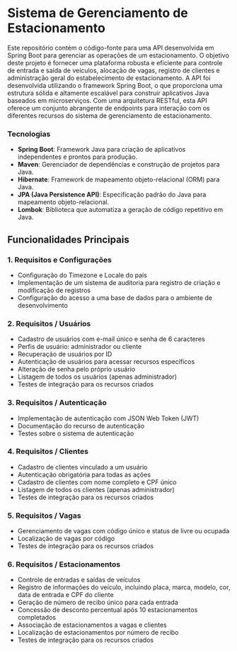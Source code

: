 
#   Sistema de Gerenciamento de Estacionamento

Este repositório contém o código-fonte para uma API desenvolvida em Spring Boot para gerenciar as operações de um estacionamento. O objetivo deste projeto é fornecer uma plataforma robusta e eficiente para controle de entrada e saída de veículos, alocação de vagas, registro de clientes e administração geral do estabelecimento de estacionamento. A API foi desenvolvida utilizando o framework Spring Boot, o que proporciona uma estrutura sólida e altamente escalável para construir aplicativos Java baseados em microserviços. Com uma arquitetura RESTful, esta API oferece um conjunto abrangente de endpoints para interação com os diferentes recursos do sistema de gerenciamento de estacionamento.

### Tecnologias

-   **Spring Boot**: Framework Java para criação de aplicativos independentes e prontos para produção.
-   **Maven**: Gerenciador de dependências e construção de projetos para Java.
-   **Hibernate**: Framework de mapeamento objeto-relacional (ORM) para Java.
-   **JPA (Java Persistence API)**: Especificação padrão do Java para mapeamento objeto-relacional.
-   **Lombok**: Biblioteca que automatiza a geração de código repetitivo em Java.

## Funcionalidades Principais

### 1. Requisitos e Configurações

-   Configuração do Timezone e Locale do país
-   Implementação de um sistema de auditoria para registro de criação e modificação de registros
-   Configuração do acesso a uma base de dados para o ambiente de desenvolvimento

### 2. Requisitos / Usuários

-   Cadastro de usuários com e-mail único e senha de 6 caracteres
-   Perfis de usuário: administrador ou cliente
-   Recuperação de usuários por ID
-   Autenticação de usuários para acessar recursos específicos
-   Alteração de senha pelo próprio usuário
-   Listagem de todos os usuários (apenas administrador)
-   Testes de integração para os recursos criados

### 3. Requisitos / Autenticação

-   Implementação de autenticação com JSON Web Token (JWT)
-   Documentação do recurso de autenticação
-   Testes sobre o sistema de autenticação

### 4. Requisitos / Clientes

-   Cadastro de clientes vinculado a um usuário
-   Autenticação obrigatória para todas as ações
-   Cadastro de clientes com nome completo e CPF único
-   Listagem de todos os clientes (apenas administrador)
-   Testes de integração para os recursos criados

### 5. Requisitos / Vagas

-   Gerenciamento de vagas com código único e status de livre ou ocupada
-   Localização de vagas por código
-   Testes de integração para os recursos criados

### 6. Requisitos / Estacionamentos

-   Controle de entradas e saídas de veículos
-   Registro de informações do veículo, incluindo placa, marca, modelo, cor, data de entrada e CPF do cliente
-   Geração de número de recibo único para cada entrada
-   Concessão de desconto percentual após 10 estacionamentos completados
-   Associação de estacionamentos a vagas e clientes
-   Localização de estacionamentos por número de recibo
-   Testes de integração para os recursos criados
